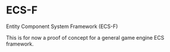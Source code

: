 ECS-F
=====

Entity Component System Framework (ECS-F)

This is for now a proof of concept for a general game engine ECS framework.
